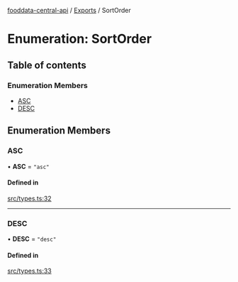 [fooddata-central-api](../README.md) / [Exports](../modules.md) / SortOrder

# Enumeration: SortOrder

## Table of contents

### Enumeration Members

- [ASC](SortOrder.md#asc)
- [DESC](SortOrder.md#desc)

## Enumeration Members

### ASC

• **ASC** = ``"asc"``

#### Defined in

[src/types.ts:32](https://github.com/inji-gg/fooddata-central-api/blob/4f116a9/src/types.ts#L32)

___

### DESC

• **DESC** = ``"desc"``

#### Defined in

[src/types.ts:33](https://github.com/inji-gg/fooddata-central-api/blob/4f116a9/src/types.ts#L33)
